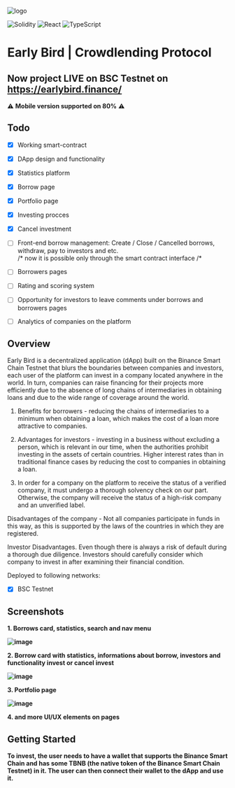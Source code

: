 ![logo](https://github.com/kurzan/crowdlending_protocol_react/assets/112556583/7f192175-6b70-4a4b-88a5-6c0a15066f8d)


![Solidity](https://img.shields.io/badge/Solidity-%23363636.svg?style=for-the-badge&logo=solidity&logoColor=white)
![React](https://img.shields.io/badge/-React-090909?style=for-the-badge&logo=React&logoColor=235a97)
![TypeScript](https://img.shields.io/badge/typescript-%23007ACC.svg?style=for-the-badge&logo=typescript&logoColor=white)

# Early Bird | Crowdlending Protocol 

## Now project LIVE on BSC Testnet on https://earlybird.finance/

⚠️ **Mobile version supported on 80%** ⚠️

## Todo
- [x] Working smart-contract
- [x] DApp design and functionality
- [x] Statistics platform 
- [x] Borrow page
- [x] Portfolio page
- [x] Investing procces
- [x] Cancel investment
- [ ] Front-end borrow management: Create / Close / Cancelled borrows, withdraw, pay to investors and etc. </br>/* now it is possible only through the smart contract interface /*
- [ ] Borrowers pages
- [ ] Rating and scoring system
- [ ] Opportunity for investors to leave comments under borrows and borrowers pages
- [ ] Analytics of companies on the platform


## Overview

Early Bird is a decentralized application (dApp) built on the Binance Smart Chain Testnet that blurs the boundaries between companies and investors, each user of the platform can invest in a company located anywhere in the world. In turn, companies can raise financing for their projects more efficiently due to the absence of long chains of intermediaries in obtaining loans and due to the wide range of coverage around the world.

1. Benefits for borrowers - reducing the chains of intermediaries to a minimum when obtaining a loan, which makes the cost of a loan more attractive to companies.

2. Advantages for investors - investing in a business without excluding a person, which is relevant in our time, when the authorities prohibit investing in the assets of certain countries. Higher interest rates than in traditional finance cases by reducing the cost to companies in obtaining a loan.

3. In order for a company on the platform to receive the status of a verified company, it must undergo a thorough solvency check on our part. Otherwise, the company will receive the status of a high-risk company and an unverified label.

Disadvantages of the company - Not all companies participate in funds in this way, as this is supported by the laws of the countries in which they are registered.

Investor Disadvantages. Even though there is always a risk of default during a thorough due diligence. Investors should carefully consider which company to invest in after examining their financial condition.


Deployed to following networks:
- [x] BSC Testnet

## Screenshots

<b>1. Borrows card, statistics, search and nav menu 

![image](https://github.com/kurzan/crowdlending_protocol_react/assets/112556583/81ec448a-9841-4270-bf2c-bcddd6f0a755)
  
<b>2. Borrow card with statistics, informations about borrow, investors and functionality invest or cancel invest
  
![image](https://github.com/kurzan/crowdlending_protocol_react/assets/112556583/9429a7ff-e871-4cfe-8572-990b644da730)

<b>3. Portfolio page

  ![image](https://github.com/kurzan/crowdlending_protocol_react/assets/112556583/71e6ce75-9d6a-43ec-8eb4-6aee89a567de)

<b>4. and more UI/UX elements on pages
  
  
  ## Getting Started

To invest, the user needs to have a wallet that supports the Binance Smart Chain and has some TBNB (the native token of the Binance Smart Chain Testnet) in it. The user can then connect their wallet to the dApp and use it.


